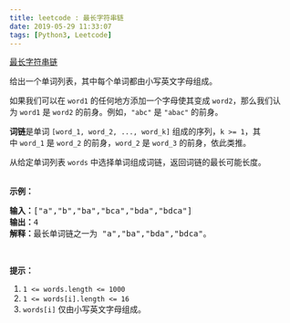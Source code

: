 ```yaml
---
title: leetcode : 最长字符串链
date: 2019-05-29 11:33:07
tags: [Python3, Leetcode]
---
```


[最长字符串链](https://leetcode-cn.com/problems/longest-string-chain/)

<p>给出一个单词列表，其中每个单词都由小写英文字母组成。</p>

<!-- more -->

<p>如果我们可以在&nbsp;<code>word1</code>&nbsp;的任何地方添加一个字母使其变成&nbsp;<code>word2</code>，那么我们认为&nbsp;<code>word1</code>&nbsp;是&nbsp;<code>word2</code>&nbsp;的前身。例如，<code>&quot;abc&quot;</code>&nbsp;是&nbsp;<code>&quot;abac&quot;</code>&nbsp;的前身。</p>

<p><strong>词链</strong>是单词&nbsp;<code>[word_1, word_2, ..., word_k]</code>&nbsp;组成的序列，<code>k &gt;= 1</code>，其中&nbsp;<code>word_1</code>&nbsp;是&nbsp;<code>word_2</code>&nbsp;的前身，<code>word_2</code>&nbsp;是&nbsp;<code>word_3</code>&nbsp;的前身，依此类推。</p>

<p>从给定单词列表 <code>words</code> 中选择单词组成词链，返回词链的最长可能长度。<br>
&nbsp;</p>

<p><strong>示例：</strong></p>

<pre><strong>输入：</strong>[&quot;a&quot;,&quot;b&quot;,&quot;ba&quot;,&quot;bca&quot;,&quot;bda&quot;,&quot;bdca&quot;]
<strong>输出：</strong>4
<strong>解释：</strong>最长单词链之一为 &quot;a&quot;,&quot;ba&quot;,&quot;bda&quot;,&quot;bdca&quot;。
</pre>

<p>&nbsp;</p>

<p><strong>提示：</strong></p>

<ol>
	<li><code>1 &lt;= words.length &lt;= 1000</code></li>
	<li><code>1 &lt;= words[i].length &lt;= 16</code></li>
	<li><code>words[i]</code>&nbsp;仅由小写英文字母组成。</li>
</ol>

<p>&nbsp;</p>
